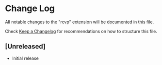 # Change Log

All notable changes to the "rcvp" extension will be documented in this file.

Check [Keep a Changelog](http://keepachangelog.com/) for recommendations on how to structure this file.

## [Unreleased]

- Initial release